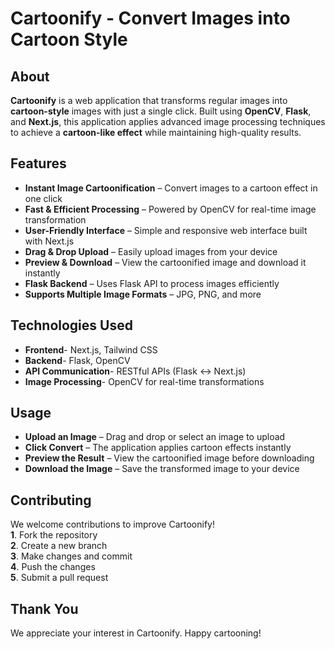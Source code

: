 # Cartoonify - Convert Images into Cartoon Style

## About
**Cartoonify** is a web application that transforms regular images into **cartoon-style** images with just a single click. Built using **OpenCV**, **Flask**, and **Next.js**, this application applies advanced image processing techniques to achieve a **cartoon-like effect** while maintaining high-quality results.

## Features
- **Instant Image Cartoonification** – Convert images to a cartoon effect in one click
- **Fast & Efficient Processing** – Powered by OpenCV for real-time image transformation
- **User-Friendly Interface** – Simple and responsive web interface built with Next.js
- **Drag & Drop Upload** – Easily upload images from your device
- **Preview & Download** – View the cartoonified image and download it instantly
- **Flask Backend** – Uses Flask API to process images efficiently
- **Supports Multiple Image Formats** – JPG, PNG, and more

## Technologies Used
- **Frontend**- Next.js, Tailwind CSS
- **Backend**- Flask, OpenCV
- **API Communication**- RESTful APIs (Flask ↔ Next.js)
- **Image Processing**- OpenCV for real-time transformations

## Usage
- **Upload an Image** – Drag and drop or select an image to upload
- **Click Convert** – The application applies cartoon effects instantly
- **Preview the Result** – View the cartoonified image before downloading
- **Download the Image** – Save the transformed image to your device

## Contributing
We welcome contributions to improve Cartoonify!<br />
**1**. Fork the repository <br />
**2**. Create a new branch<br />
**3**. Make changes and commit<br />
**4**. Push the changes<br />
**5**. Submit a pull request

## Thank You
We appreciate your interest in Cartoonify. Happy cartooning!

